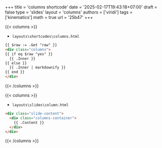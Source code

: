 +++
title = 'columns shortcode'
date = '2025-02-17T19:43:18+07:00'
draft = false
type = 'slides'
layout = 'columns'
authors = ['viridi']
tags = ['kinematics']
math = true
url = '25b47'
+++

{{< columns >}}
+ `layouts\shortcodes\columns.html`
```html
{{ $raw := .Get "raw" }}
<div class="columns">
{{ if eq $raw "yes" }}
  {{ .Inner }}
{{ else }}
  {{ .Inner | markdownify }}
{{ end }}
</div>
```
{{< /columns >}}

{{< columns >}}
+ `layouts\slides\column.html`
```html
<div class="slide-content">
  <div class="columns-container">
    {{ .Content }}
  </div>
</div>
```
{{< /columns >}}
